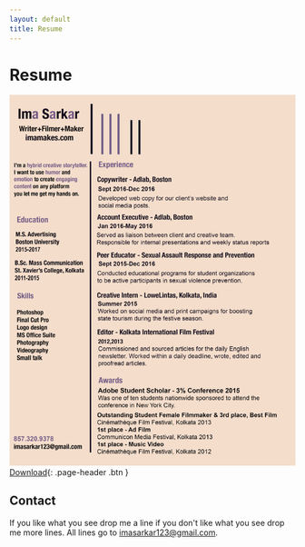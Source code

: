 ```yaml
---
layout: default
title: Resume
---
```


# Resume

[![Ima's resume](resume.jpg)](resume.pdf)
[Download](resume.pdf){: .page-header .btn }

## Contact
If you like what you see drop me a line if you don't like what you see drop me more lines.
All lines go to [imasarkar123@gmail.com](mailto:imasarkar123@gmail.com).
